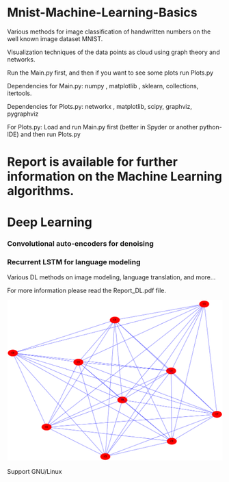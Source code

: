 # Mnist-Machine-Learning-Basics
Various methods for image classification of handwritten numbers on the well known image dataset MNIST.

Visualization techniques of the data points as cloud using graph theory and networks.

Run the Main.py first, and then if you want to see some plots run Plots.py

Dependencies for Main.py: numpy , matplotlib , sklearn, collections, itertools.

Dependencies for Plots.py: networkx , matplotlib, scipy, graphviz, pygraphviz

For Plots.py: Load and run Main.py first (better in Spyder or another python-IDE) and then run Plots.py 

Report is available for further information on the Machine Learning algorithms.
=====

# Deep Learning
### Convolutional auto-encoders for denoising
### Recurrent LSTM for language modeling
Various DL methods on image modeling, language translation, and more...

For more information please read the Report_DL.pdf file.

![](out.png)

Support GNU/Linux